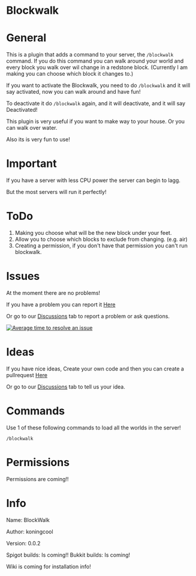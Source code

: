 # Blockwalk




# General
This is a plugin that adds a command to your server, the `/blockwalk` command. If you do this command you can walk around your world and every block you walk over wil change in a redstone block. (Currently I am making you can choose which block it changes to.)

If you want to activate the Blockwalk, you need to do `/blockwalk` and it will say activated, now you can walk around and have fun!

To deactivate it do `/blockwalk` again, and it will deactivate, and it will say Deactivated!


This plugin is very useful if you want to make way to your house.
Or you can walk over water.

Also its is very fun to use!



# Important

If you have a server with less CPU power the server can begin to lagg.

But the most servers will run it perfectly!

# ToDo

1. Making you choose what will be the new block under your feet.
2. Allow you to choose which blocks to exclude from changing. (e.g. air)
3. Creating a permission, if you don't have that permission you can't run blockwalk.


# Issues

At the moment there are no problems!

If you have a problem you can report it [Here](https://github.com/koningcool/blockwalk/issues/new)

Or go to our [Discussions](https://github.com/koningcool/blockwalk/discussions) tab to report a problem or ask questions.

[![Average time to resolve an issue](http://isitmaintained.com/badge/resolution/koningcool/blockwalk.svg)](http://isitmaintained.com/project/koningcool/blockwalk "Average time to resolve an issue")

# Ideas

If you have nice ideas, Create your own code and then you can create a pullrequest [Here](https://github.com/koningcool/blockwalk/pulls)

Or go to our [Discussions](https://github.com/koningcool/blockwalk/discussions) tab to tell us your idea.

# Commands

Use 1 of these following commands to load all the worlds in the server!

`/blockwalk`


# Permissions

Permissions are coming!!

# Info
Name: BlockWalk

Author: koningcool

Version: 0.0.2

Spigot builds: Is coming!!
Bukkit builds: Is coming!



Wiki is coming for installation info!
 
 
